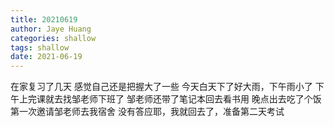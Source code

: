 ```yaml
---
title: 20210619
author: Jaye Huang
categories: shallow
tags: shallow
date: 2021-06-19
---
```


在家复习了几天
感觉自己还是把握大了一些
今天白天下了好大雨，下午雨小了
下午上完课就去找邹老师下班了
邹老师还带了笔记本回去看书用
晚点出去吃了个饭
第一次邀请邹老师去我宿舍
没有答应耶，我就回去了，准备第二天考试
